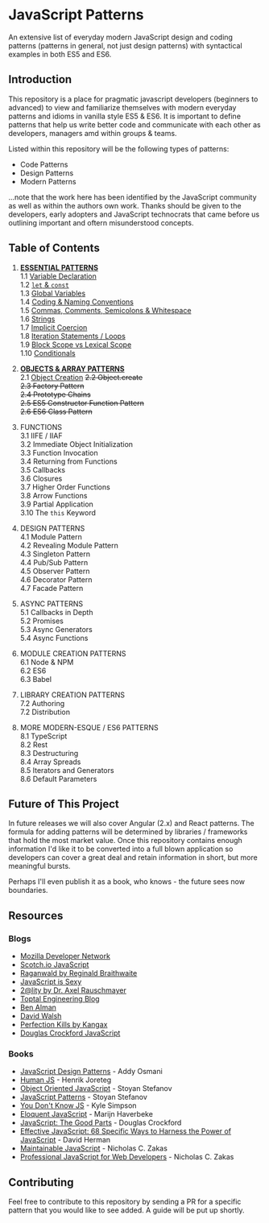 # JavaScript Patterns
An extensive list of everyday modern JavaScript design and coding patterns (patterns in general, not just design patterns) with syntactical examples in both ES5 and ES6.

## Introduction
This repository is a place for pragmatic javascript developers (beginners to advanced) to view and familiarize themselves with modern
everyday patterns and idioms in vanilla style ES5 & ES6. It is important to define patterns that help us write better code and communicate with each other as developers, managers amd within groups & teams.

Listed within this repository will be the following types of patterns:
 * Code Patterns
 * Design Patterns
 * Modern Patterns

...note that the work here has been identified by the JavaScript community as well as within the authors own work. Thanks should be given to the developers, early adopters and JavaScript technocrats that came before us outlining important and oftern misunderstood concepts. 

## Table of Contents

1. [**ESSENTIAL PATTERNS**](https://github.com/ahadb/javascript-patterns/tree/master/general-patterns)  
    1.1 [Variable Declaration](https://github.com/ahadb/javascript-patterns/tree/master/essential-patterns#variable-declarations)  
    1.2 [`let` & `const`](https://github.com/ahadb/javascript-patterns/tree/master/essential-patterns#let-and-const)   
    1.3 [Global Variables](https://github.com/ahadb/javascript-patterns/tree/master/essential-patterns#global-variables)  
    1.4 [Coding & Naming Conventions](https://github.com/ahadb/javascript-patterns/tree/master/essential-patterns#coding-and-naming-conventions)  
    1.5 [Commas, Comments, Semicolons & Whitespace](https://github.com/ahadb/javascript-patterns/tree/master/essential-patterns#commas-comments-semicolons-and-whitespace)  
    1.6 [Strings](https://github.com/ahadb/javascript-patterns/tree/master/essential-patterns#strings)  
    1.7 [Implicit Coercion](https://github.com/ahadb/javascript-patterns/tree/master/essential-patterns#implicit-coercion)    
    1.8 [Iteration Statements / Loops](https://github.com/ahadb/javascript-patterns/blob/master/essential-patterns/README.md#iteration-statements)  
    1.9 [Block Scope vs Lexical Scope](https://github.com/ahadb/javascript-patterns/blob/master/essential-patterns/README.md#scope)  
    1.10 [Conditionals](https://github.com/ahadb/javascript-patterns/blob/master/essential-patterns/README.md#conditionals)  
 
2. [**OBJECTS & ARRAY PATTERNS**](https://github.com/ahadb/javascript-patterns/tree/master/object-array-patterns)  
    2.1 [Object Creation](https://github.com/ahadb/javascript-patterns/tree/master/object-array-patterns#object-creation)
    ~~2.2 Object.create~~  
    ~~2.3 Factory Pattern~~  
    ~~2.4 Prototype Chains~~  
    ~~2.5 ES5 Constructor Function Pattern~~  
    ~~2.6 ES6 Class Pattern~~ 

3. FUNCTIONS  
    3.1 IIFE / IIAF  
    3.2 Immediate Object Initialization  
    3.3 Function Invocation  
    3.4 Returning from Functions  
    3.5 Callbacks  
    3.6 Closures  
    3.7 Higher Order Functions  
    3.8 Arrow Functions  
    3.9 Partial Application  
    3.10 The `this` Keyword  

4. DESIGN PATTERNS  
    4.1 Module Pattern  
    4.2 Revealing Module Pattern   
    4.3 Singleton Pattern  
    4.4 Pub/Sub Pattern  
    4.5 Observer Pattern  
    4.6 Decorator Pattern  
    4.7 Facade Pattern  

5. ASYNC PATTERNS  
     5.1 Callbacks in Depth  
     5.2 Promises  
     5.3 Async Generators  
     5.4 Async Functions  
 
6. MODULE CREATION PATTERNS  
    6.1 Node & NPM    
    6.2 ES6  
    6.3 Babel  
 
7. LIBRARY CREATION PATTERNS  
    7.2 Authoring  
    7.2 Distribution  

8. MORE MODERN-ESQUE / ES6 PATTERNS  
    8.1 TypeScript  
    8.2 Rest  
    8.3 Destructuring      
    8.4 Array Spreads  
    8.5 Iterators and Generators  
    8.6 Default Parameters  

## Future of This Project
In future releases we will also cover Angular (2.x) and React patterns. The formula for adding patterns will be determined
by libraries / frameworks that hold the most market value. Once this repository contains enough information I'd like it to be converted into
a full blown application so developers can cover a great deal and retain information in short, but more meaningful bursts.

Perhaps I'll even publish it as a book, who knows - the future sees now boundaries. 

## Resources

### Blogs

* [Mozilla Developer Network](https://developer.mozilla.org/en-US/docs/Web/JavaScript)
* [Scotch.io JavaScript](https://scotch.io/tag/javascript)
* [Raganwald by Reginald Braithwaite](http://raganwald.com/)
* [JavaScript is Sexy](http://javascriptissexy.com/)
* [2@lity by Dr. Axel Rauschmayer](http://www.2ality.com/)
* [Toptal Engineering Blog](https://www.toptal.com/developers/blog)
* [Ben Alman](http://benalman.com/)
* [David Walsh](https://davidwalsh.name/)
* [Perfection Kills by Kangax](http://perfectionkills.com/)
* [Douglas Crockford JavaScript](http://javascript.crockford.com/)

### Books
* [JavaScript Design Patterns](https://addyosmani.com/resources/essentialjsdesignpatterns/book/) - Addy Osmani
* [Human JS](http://read.humanjavascript.com/) - Henrik Joreteg
* [Object Oriented JavaScript](https://www.amazon.com/Object-Oriented-JavaScript-Stoyan-Stefanov-ebook/dp/B0057UNEJC) - Stoyan Stefanov
* [JavaScript Patterns](http://shop.oreilly.com/product/9780596806767.do) - Stoyan Stefanov
* [You Don't Know JS](http://shop.oreilly.com/category/get/kyle-simpson-kit.do) - Kyle Simpson
* [Eloquent JavaScript](http://eloquentjavascript.net/) - Marijn Haverbeke
* [JavaScript: The Good Parts](http://shop.oreilly.com/product/9780596517748.do) - Douglas Crockford
* [Effective JavaScript: 68 Specific Ways to Harness the Power of JavaScript](https://www.amazon.com/Effective-JavaScript-Specific-Software-Development/dp/0321812182) - David Herman
* [Maintainable JavaScript](https://www.amazon.com/Maintainable-JavaScript-Writing-Readable-Code/dp/1449327680/ref=sr_1_sc_1?s=books&ie=UTF8&qid=1480954592&sr=1-1-spell&keywords=maintanable+javascript) - Nicholas C. Zakas
* [Professional JavaScript for Web Developers](http://shop.oreilly.com/product/9781118026694.do) - Nicholas C. Zakas 


## Contributing
Feel free to contribute to this repository by sending a PR for a specific pattern that you would like to see added. A guide will be
put up shortly. 
